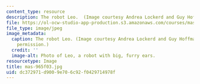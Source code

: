 ```yaml
---
content_type: resource
description: The robot Leo.  (Image courtesy Andrea Lockerd and Guy Hoffman.)
file: https://ol-ocw-studio-app-production.s3.amazonaws.com/courses/mas-965-special-topics-in-media-technology-cooperative-machines-fall-2003/dc372971d9009e706c92f0429714978f_mas-965f03.jpg
file_type: image/jpeg
image_metadata:
  caption: The robot Leo. (Image courtesy Andrea Lockerd and Guy Hoffman. Used with
    permission.)
  credit: ''
  image-alt: Photo of Leo, a robot with big, furry ears.
resourcetype: Image
title: mas-965f03.jpg
uid: dc372971-d900-9e70-6c92-f0429714978f
---
```

